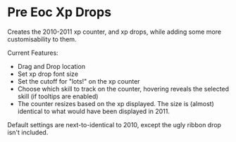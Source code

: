 # Pre Eoc Xp Drops

Creates the 2010-2011 xp counter, and xp drops, while adding some more customisability to them.

Current Features:

- Drag and Drop location
- Set xp drop font size
- Set the cutoff for "lots!" on the xp counter
- Choose which skill to track on the counter, hovering reveals the selected skill (if tooltips are enabled)
- The counter resizes based on the xp displayed. The size is (almost) identical to what would have been displayed in 2011.

Default settings are next-to-identical to 2010, except the ugly ribbon drop isn't included.
